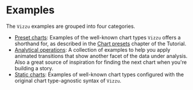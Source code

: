 # Examples

The `Vizzu` examples are grouped into four categories.

- [Preset charts](./presets/index.md): Examples of the well-known chart types
  `Vizzu` offers a shorthand for, as described in the
  [Chart presets](../tutorial/chart_presets.md) chapter of the Tutorial.
- [Analytical operations](./analytical_operations/index.md): A collection of
  examples to help you apply animated transitions that show another facet of the
  data under analysis. Also a great source of inspiration for finding the next
  chart when you're building a story.
- [Static charts](./static/index.md): Examples of well-known chart types
  configured with the original chart type-agnostic syntax of `Vizzu`.
